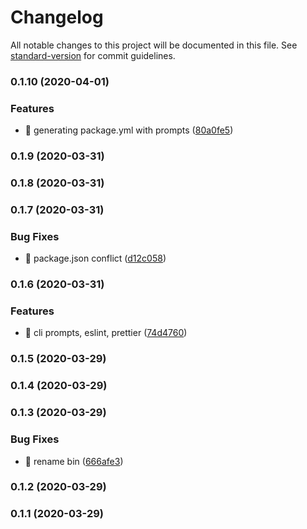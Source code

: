 # Changelog

All notable changes to this project will be documented in this file. See [standard-version](https://github.com/conventional-changelog/standard-version) for commit guidelines.

### 0.1.10 (2020-04-01)


### Features

* 🎸 generating package.yml with prompts ([80a0fe5](https://github.com/rapidlang/cli/commit/80a0fe54cc7e5489580f1c54f43ee9617c4f85f0))

### 0.1.9 (2020-03-31)

### 0.1.8 (2020-03-31)

### 0.1.7 (2020-03-31)


### Bug Fixes

* 🐛 package.json conflict ([d12c058](https://github.com/rapidlang/cli/commit/d12c058f787027f8650fcb23d293ddd449f99ce8))

### 0.1.6 (2020-03-31)


### Features

* 🎸 cli prompts, eslint, prettier ([74d4760](https://github.com/rapidlang/cli/commit/74d4760508b5207197c23d8671398f9a0d18e62d))

### 0.1.5 (2020-03-29)

### 0.1.4 (2020-03-29)

### 0.1.3 (2020-03-29)


### Bug Fixes

* 🐛 rename bin ([666afe3](https://github.com/rapidlang/cli/commit/666afe388ad57f4cf82a3873af1653f328b0793a))

### 0.1.2 (2020-03-29)

### 0.1.1 (2020-03-29)
